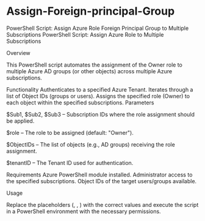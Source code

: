 # Assign-Foreign-principal-Group
PowerShell Script: Assign Azure Role Foreign Principal Group to Multiple Subscriptions
PowerShell Script: Assign Azure Role to Multiple Subscriptions

Overview

This PowerShell script automates the assignment of the Owner role to multiple Azure AD groups (or other objects) across multiple Azure subscriptions.

Functionality
Authenticates to a specified Azure Tenant.
Iterates through a list of Object IDs (groups or users).
Assigns the specified role (Owner) to each object within the specified subscriptions.
Parameters

$Sub1, $Sub2, $Sub3 – Subscription IDs where the role assignment should be applied.

$role – The role to be assigned (default: "Owner").

$ObjectIDs – The list of objects (e.g., AD groups) receiving the role assignment.

$tenantID – The Tenant ID used for authentication.

Requirements
Azure PowerShell module installed.
Administrator access to the specified subscriptions.
Object IDs of the target users/groups available.

Usage

Replace the placeholders (<Subscription ID>, <Object ID>, <Tenant ID>) with the correct values and execute the script in a PowerShell environment with the necessary permissions.

